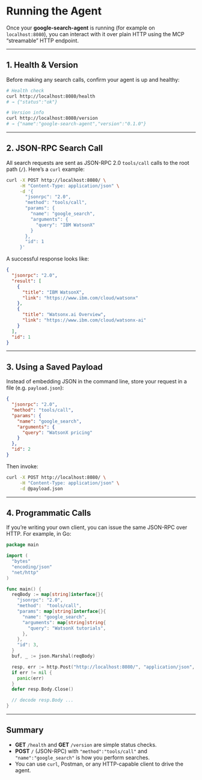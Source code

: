 
#  Running the Agent

Once your **google-search-agent** is running (for example on `localhost:8080`), you can interact with it over plain HTTP using the MCP “streamable” HTTP endpoint.

---

## 1. Health & Version

Before making any search calls, confirm your agent is up and healthy:

```bash
# Health check
curl http://localhost:8080/health
# → {"status":"ok"}

# Version info
curl http://localhost:8080/version
# → {"name":"google-search-agent","version":"0.1.0"}
````

---

## 2. JSON-RPC Search Call

All search requests are sent as JSON-RPC 2.0 `tools/call` calls to the root path (`/`). Here’s a `curl` example:

```bash
curl -X POST http://localhost:8080/ \
     -H "Content-Type: application/json" \
     -d '{
       "jsonrpc": "2.0",
       "method": "tools/call",
       "params": {
         "name": "google_search",
         "arguments": {
           "query": "IBM WatsonX"
         }
       },
       "id": 1
     }'
```

A successful response looks like:

```json
{
  "jsonrpc": "2.0",
  "result": [
    {
      "title": "IBM WatsonX",
      "link": "https://www.ibm.com/cloud/watsonx"
    },
    {
      "title": "Watsonx.ai Overview",
      "link": "https://www.ibm.com/cloud/watsonx-ai"
    }
  ],
  "id": 1
}
```

---

## 3. Using a Saved Payload

Instead of embedding JSON in the command line, store your request in a file (e.g. `payload.json`):

```json
{
  "jsonrpc": "2.0",
  "method": "tools/call",
  "params": {
    "name": "google_search",
    "arguments": {
      "query": "WatsonX pricing"
    }
  },
  "id": 2
}
```

Then invoke:

```bash
curl -X POST http://localhost:8080/ \
     -H "Content-Type: application/json" \
     -d @payload.json
```

---

## 4. Programmatic Calls

If you’re writing your own client, you can issue the same JSON-RPC over HTTP. For example, in Go:

```go
package main

import (
  "bytes"
  "encoding/json"
  "net/http"
)

func main() {
  reqBody := map[string]interface{}{
    "jsonrpc": "2.0",
    "method":  "tools/call",
    "params": map[string]interface{}{
      "name": "google_search",
      "arguments": map[string]string{
        "query": "WatsonX tutorials",
      },
    },
    "id": 3,
  }
  buf, _ := json.Marshal(reqBody)

  resp, err := http.Post("http://localhost:8080/", "application/json", bytes.NewReader(buf))
  if err != nil {
    panic(err)
  }
  defer resp.Body.Close()

  // decode resp.Body ...
}
```

---

## Summary

* **GET** `/health` and **GET** `/version` are simple status checks.
* **POST** `/` (JSON-RPC) with `"method":"tools/call"` and `"name":"google_search"` is how you perform searches.
* You can use `curl`, Postman, or any HTTP-capable client to drive the agent.
